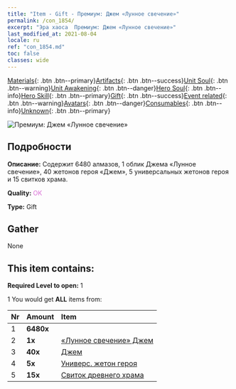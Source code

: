 ```yaml
---
title: "Item - Gift - Премиум: Джем «Лунное свечение»"
permalink: /con_1854/
excerpt: "Эра хаоса  Премиум: Джем «Лунное свечение»"
last_modified_at: 2021-08-04
locale: ru
ref: "con_1854.md"
toc: false
classes: wide
---
```

 [Materials](/ItemsRU/){: .btn .btn--primary}[Artifacts](/ItemsRU/Artifacts/){: .btn .btn--success}[Unit Soul](/ItemsRU/UnitSoul/){: .btn .btn--warning}[Unit Awakening](/ItemsRU/UnitAwakening/){: .btn .btn--danger}[Hero Soul](/ItemsRU/HeroSoul/){: .btn .btn--info}[Hero Skill](/ItemsRU/HeroSkill/){: .btn .btn--primary}[Gift](/ItemsRU/Gift/){: .btn .btn--success}[Event related](/ItemsRU/Events/){: .btn .btn--warning}[Avatars](/ItemsRU/Avatars/){: .btn .btn--danger}[Consumables](/ItemsRU/Consumables/){: .btn .btn--info}[Unknown](/ItemsRU/Unknown/){: .btn .btn--primary}

 ![Премиум: Джем «Лунное свечение»](/images/t/i_907477.png)

## Подробности
 **Описание:** Содержит 6480 алмазов, 1 облик Джема «Лунное свечение», 40 жетонов героя «Джем», 5 универсальных жетонов героя и 15 свитков храма.

 **Quality:** <span style="color: #DA70D6">OK</span>

 **Type:** Gift

## Gather

  None

## This item contains:

 **Required Level to open:** 1

 1 You would get **ALL** items  from:

  | Nr | Amount |     Item    |
  |:---|:-------|:------------|
  | 1 |  **6480x** | <i class="fas fa-gem"/> |  | 
  | 2 |  **1x** | [«Лунное свечение» Джем](/ItemsRU/con_1048/) |  | 
  | 3 |  **40x** | [Джем](/ItemsRU/her_369/) |  | 
  | 4 |  **5x** | [Универс. жетон героя](/ItemsRU/her_358/) |  | 
  | 5 |  **15x** | [Свиток древнего храма](/ItemsRU/con_697/) |  | 
